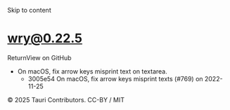 Skip to content
# wry@0.22.5
ReturnView on GitHub
  * On macOS, fix arrow keys misprint text on textarea. 
    * 3005e54 On macOS, fix arrow keys misprint texts (#769) on 2022-11-25


© 2025 Tauri Contributors. CC-BY / MIT
